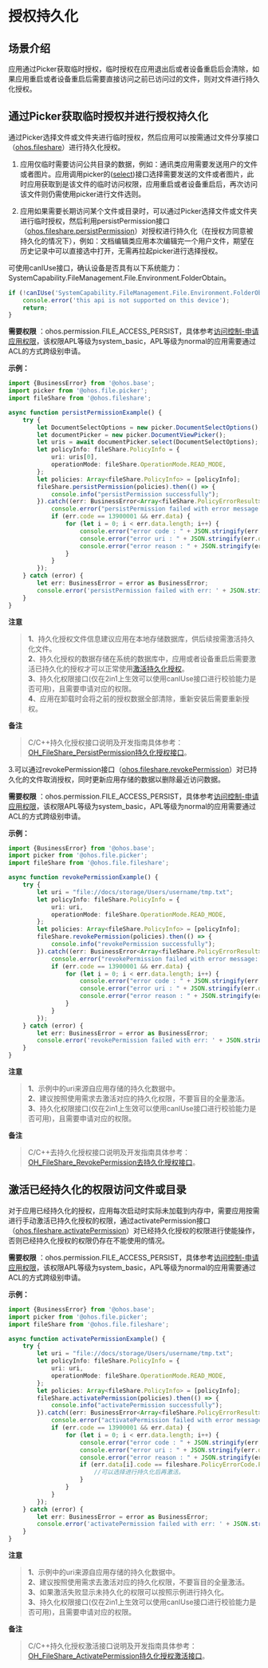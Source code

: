 # 授权持久化

## 场景介绍

应用通过Picker获取临时授权，临时授权在应用退出后或者设备重启后会清除，如果应用重启或者设备重启后需要直接访问之前已访问过的文件，则对文件进行持久化授权。

## 通过Picker获取临时授权并进行授权持久化

通过Picker选择文件或文件夹进行临时授权，然后应用可以按需通过文件分享接口（[ohos.fileshare](../reference/apis-core-file-kit/js-apis-fileShare.md)）进行持久化授权。

1. 应用仅临时需要访问公共目录的数据，例如：通讯类应用需要发送用户的文件或者图片。应用调用picker的([select](../reference/apis-core-file-kit/js-apis-file-picker.md#select-3))接口选择需要发送的文件或者图片，此时应用获取到是该文件的临时访问权限，应用重启或者设备重启后，再次访问该文件则仍需使用picker进行文件选则。

2. 应用如果需要长期访问某个文件或目录时，可以通过Picker选择文件或文件夹进行临时授权，然后利用persistPermission接口（[ohos.fileshare.persistPermission](../reference/apis-core-file-kit/js-apis-fileShare.md#filesharepersistpermission11)）对授权进行持久化（在授权方同意被持久化的情况下），例如：文档编辑类应用本次编辑完一个用户文件，期望在历史记录中可以直接选中打开，无需再拉起picker进行选择授权。

可使用canIUse接口，确认设备是否具有以下系统能力：SystemCapability.FileManagement.File.Environment.FolderObtain。

```ts
if (!canIUse('SystemCapability.FileManagement.File.Environment.FolderObtain')) {
    console.error('this api is not supported on this device');
    return;
}
```
**需要权限**
：ohos.permission.FILE_ACCESS_PERSIST，具体参考[访问控制-申请应用权限](../security/AccessToken/determine-application-mode.md)，该权限APL等级为system_basic，APL等级为normal的应用需要通过ACL的方式跨级别申请。

**示例：**

```ts
import {BusinessError} from '@ohos.base';
import picker from '@ohos.file.picker';
import fileShare from '@ohos.fileshare';

async function persistPermissionExample() {
    try {
        let DocumentSelectOptions = new picker.DocumentSelectOptions();
        let documentPicker = new picker.DocumentViewPicker();
        let uris = await documentPicker.select(DocumentSelectOptions);
        let policyInfo: fileShare.PolicyInfo = {
            uri: uris[0],
            operationMode: fileShare.OperationMode.READ_MODE,
        };
        let policies: Array<fileShare.PolicyInfo> = [policyInfo];
        fileShare.persistPermission(policies).then(() => {
            console.info("persistPermission successfully");
        }).catch((err: BusinessError<Array<fileShare.PolicyErrorResult>>) => {
            console.error("persistPermission failed with error message: " + err.message + ", error code: " + err.code);
            if (err.code == 13900001 && err.data) {
                for (let i = 0; i < err.data.length; i++) {
                    console.error("error code : " + JSON.stringify(err.data[i].code));
                    console.error("error uri : " + JSON.stringify(err.data[i].uri));
                    console.error("error reason : " + JSON.stringify(err.data[i].message));
                }
            }
        });
    } catch (error) {
        let err: BusinessError = error as BusinessError;
        console.error('persistPermission failed with err: ' + JSON.stringify(err));
    }
}
```
**注意**
> **1**、持久化授权文件信息建议应用在本地存储数据库，供后续按需激活持久化文件。
> <br>**2**、持久化授权的数据存储在系统的数据库中，应用或者设备重启后需要激活已持久化的授权才可以正常使用[激活持久化授权](#激活已经持久化的权限访问文件或目录)。
> <br>**3**、持久化权限接口(仅在2in1上生效可以使用canIUse接口进行校验能力是否可用)，且需要申请对应的权限。
> <br>**4**、应用在卸载时会将之前的授权数据全部清除，重新安装后需要重新授权。

**备注**
> C/C++持久化授权接口说明及开发指南具体参考：[OH_FileShare_PersistPermission持久化授权接口](native-fileshare-guidelines.md)。

3.可以通过revokePermission接口（[ohos.fileshare.revokePermission](../reference/apis-core-file-kit/js-apis-fileShare.md#filesharerevokepermission11)）对已持久化的文件取消授权，同时更新应用存储的数据以删除最近访问数据。

**需要权限**
：ohos.permission.FILE_ACCESS_PERSIST，具体参考[访问控制-申请应用权限](../security/AccessToken/determine-application-mode.md)，该权限APL等级为system_basic，APL等级为normal的应用需要通过ACL的方式跨级别申请。

**示例：**

```ts
import {BusinessError} from '@ohos.base';
import picker from '@ohos.file.picker';
import fileShare from '@ohos.file.fileshare';

async function revokePermissionExample() {
    try {
        let uri = "file://docs/storage/Users/username/tmp.txt";
        let policyInfo: fileShare.PolicyInfo = {
            uri: uri,
            operationMode: fileShare.OperationMode.READ_MODE,
        };
        let policies: Array<fileShare.PolicyInfo> = [policyInfo];
        fileShare.revokePermission(policies).then(() => {
            console.info("revokePermission successfully");
        }).catch((err: BusinessError<Array<fileShare.PolicyErrorResult>>) => {
            console.error("revokePermission failed with error message: " + err.message + ", error code: " + err.code);
            if (err.code == 13900001 && err.data) {
                for (let i = 0; i < err.data.length; i++) {
                    console.error("error code : " + JSON.stringify(err.data[i].code));
                    console.error("error uri : " + JSON.stringify(err.data[i].uri));
                    console.error("error reason : " + JSON.stringify(err.data[i].message));
                }
            }
        });
    } catch (error) {
        let err: BusinessError = error as BusinessError;
        console.error('revokePermission failed with err: ' + JSON.stringify(err));
    }
}
```
**注意**
> **1**、示例中的uri来源自应用存储的持久化数据中。
> <br>**2**、建议按照使用需求去激活对应的持久化权限，不要盲目的全量激活。
> <br>**3**、持久化权限接口(仅在2in1上生效可以使用canIUse接口进行校验能力是否可用)，且需要申请对应的权限。

**备注**
> C/C++去持久化授权接口说明及开发指南具体参考：[OH_FileShare_RevokePermission去持久化授权接口](native-fileshare-guidelines.md)。

## 激活已经持久化的权限访问文件或目录

对于应用已经持久化的授权，应用每次启动时实际未加载到内存中，需要应用按需进行手动激活已持久化授权的权限，通过activatePermission接口（[ohos.fileshare.activatePermission](../reference/apis-core-file-kit/js-apis-fileShare.md#fileshareactivatepermission11)）对已经持久化授权的权限进行使能操作，否则已经持久化授权的权限仍存在不能使用的情况。

**需要权限**
：ohos.permission.FILE_ACCESS_PERSIST，具体参考[访问控制-申请应用权限](../security/AccessToken/determine-application-mode.md)，该权限APL等级为system_basic，APL等级为normal的应用需要通过ACL的方式跨级别申请。

**示例：**

```ts
import {BusinessError} from '@ohos.base';
import picker from '@ohos.file.picker';
import fileShare from '@ohos.file.fileshare';

async function activatePermissionExample() {
    try {
        let uri = "file://docs/storage/Users/username/tmp.txt";
        let policyInfo: fileShare.PolicyInfo = {
            uri: uri,
            operationMode: fileShare.OperationMode.READ_MODE,
        };
        let policies: Array<fileShare.PolicyInfo> = [policyInfo];
        fileShare.activatePermission(policies).then(() => {
            console.info("activatePermission successfully");
        }).catch((err: BusinessError<Array<fileShare.PolicyErrorResult>>) => {
            console.error("activatePermission failed with error message: " + err.message + ", error code: " + err.code);
            if (err.code == 13900001 && err.data) {
                for (let i = 0; i < err.data.length; i++) {
                    console.error("error code : " + JSON.stringify(err.data[i].code));
                    console.error("error uri : " + JSON.stringify(err.data[i].uri));
                    console.error("error reason : " + JSON.stringify(err.data[i].message));
                    if (err.data[i].code == fileshare.PolicyErrorCode.PERMISSION_NOT_PERSISTED) {
                        //可以选择进行持久化后再激活。
                    }
                }
            }
        });
    } catch (error) {
        let err: BusinessError = error as BusinessError;
        console.error('activatePermission failed with err: ' + JSON.stringify(err));
    }
}
```
**注意**
> **1**、示例中的uri来源自应用存储的持久化数据中。
> <br>**2**、建议按照使用需求去激活对应的持久化权限，不要盲目的全量激活。
> <br>**3**、如果激活失败显示未持久化的权限可以按照示例进行持久化。
> <br>**3**、持久化权限接口(仅在2in1上生效可以使用canIUse接口进行校验能力是否可用)，且需要申请对应的权限。

**备注**
> C/C++持久化授权激活接口说明及开发指南具体参考：[OH_FileShare_ActivatePermission持久化授权激活接口](native-fileshare-guidelines.md)。 